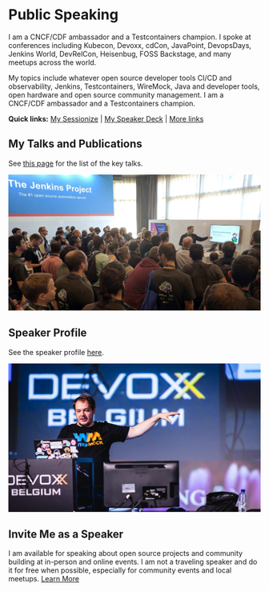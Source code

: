 # Public Speaking

I am a CNCF/CDF ambassador and a Testcontainers champion.
I spoke at conferences including Kubecon, Devoxx, cdCon, JavaPoint,
DevopsDays, Jenkins World, DevRelCon, Heisenbug, FOSS Backstage,
and many meetups across the world.

My topics include whatever open source developer tools CI/CD and observability, Jenkins, Testcontainers, WireMock, Java and developer tools, open hardware and open source community management.
I am a CNCF/CDF ambassador and a Testcontainers champion.

**Quick links:**
[My Sessionize](https://sessionize.com/onenashev) |
[My Speaker Deck](https://speakerdeck.com/onenashev) |
[More links](https://linktr.ee/onenashev)

## My Talks and Publications

See [this page](./talks.md) for the list of the key talks.

![Presentation at Jenkins World](../images/gallery/2017_jenkins_world_2.jpeg)

## Speaker Profile

See the speaker profile [here](./profile.md).

![Presentation at Devoxx BE](../images/gallery/2023_devoxx_be.jpg)

## Invite Me as a Speaker

I am available for speaking about open source projects and community building at in-person and online events.
I am not a traveling speaker and do it for free when possible, especially for community events and local meetups.
[Learn More](./invite-me.md)
